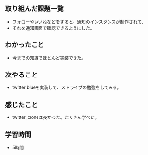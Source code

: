 ## 取り組んだ課題一覧
- フォローやいいねなどをすると、通知のインスタンスが制作されて、
- それを通知画面で確認できるようにした。

## わかったこと
- 今までの知識でほとんど実装できた。

## 次やること
- twitter blueを実装して、ストライプの勉強をしてみる。

## 感じたこと
- twitter_cloneは長かった。たくさん学べた。

## 学習時間
- 5時間